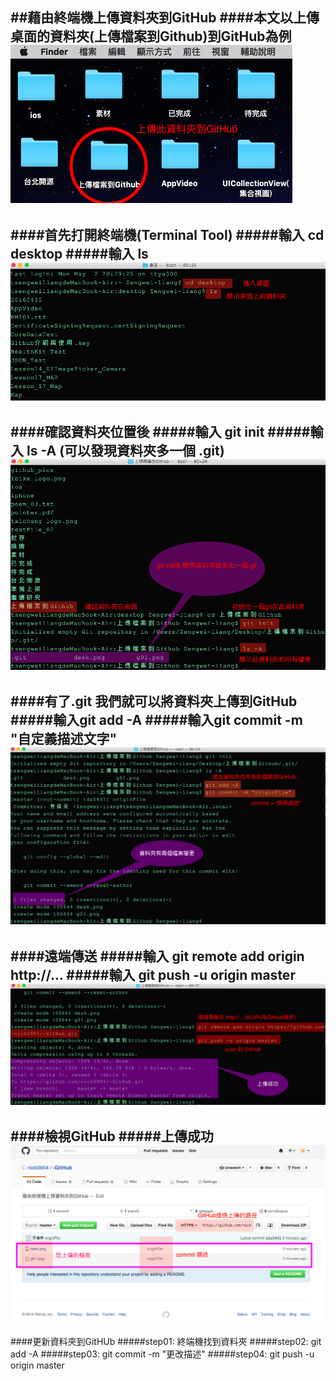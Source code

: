 
##藉由終端機上傳資料夾到GitHub
####本文以上傳桌面的資料夾(上傳檔案到Github)到GitHub為例
![GitHub](https://github.com/nick0904/-GitHub/blob/master/desk.png)
-------------------------------------------------------------------
####首先打開終端機(Terminal Tool)
#####輸入 cd desktop
#####輸入 ls
![GitHub](https://github.com/nick0904/-GitHub/blob/master/g01.png)
-------------------------------------------------------------------
####確認資料夾位置後
#####輸入 git init
#####輸入 ls -A (可以發現資料夾多一個 .git)
![GitHub](https://github.com/nick0904/-GitHub/blob/master/g02.png)
-------------------------------------------------------------------
####有了.git 我們就可以將資料夾上傳到GitHub
#####輸入git add -A
#####輸入git commit -m "自定義描述文字"
![GitHub](https://github.com/nick0904/-GitHub/blob/master/g03.png)
-------------------------------------------------------------------
####遠端傳送
#####輸入 git remote add origin http://...
#####輸入 git push -u origin master
![GitHub](https://github.com/nick0904/-GitHub/blob/master/g04.png)
-------------------------------------------------------------------
####檢視GitHub
#####上傳成功
![GitHub](https://github.com/nick0904/-GitHub/blob/master/g05.png)
-------------------------------------------------------------------
####更新資料夾到GitHUb
#####step01: 終端機找到資料夾
#####step02: git add -A
#####step03: git commit -m "更改描述"
#####step04: git push -u origin master
